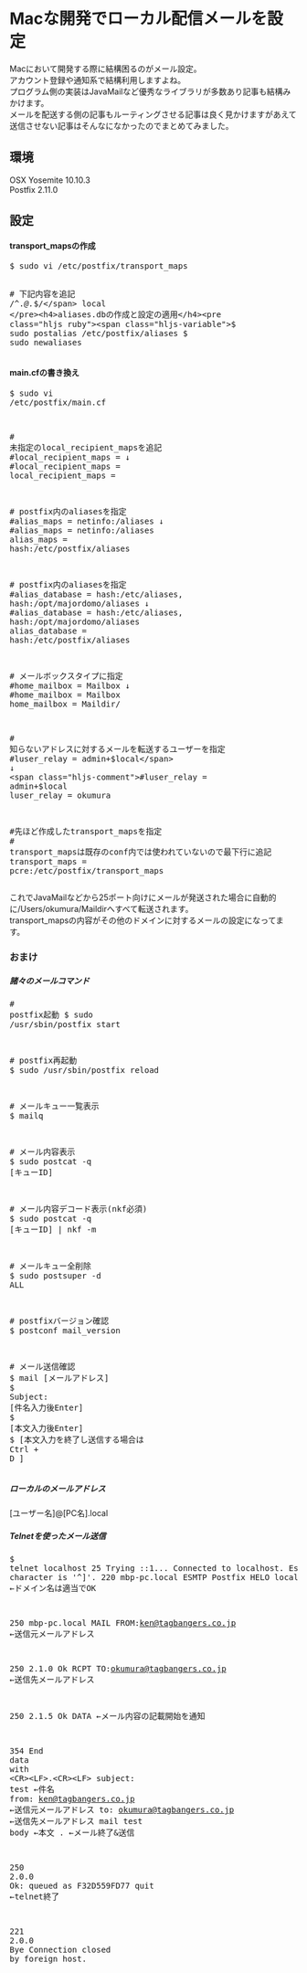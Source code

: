 # Macな開発でローカル配信メールを設定

<div><p>Macにおいて開発する際に結構困るのがメール設定。<br>アカウント登録や通知系で結構利用しますよね。<br>プログラム側の実装はJavaMailなど優秀なライブラリが多数あり記事も結構みかけます。<br>メールを配送する側の記事もルーティングさせる記事は良く見かけますがあえて送信させない記事はそんなになかったのでまとめてみました。</p><h2>環境</h2><p>OSX Yosemite 10.10.3<br>Postfix 2.11.0</p><h2>設定</h2><h4>transport_mapsの作成</h4><pre class="hljs ruby"><span class="hljs-variable">$ </span>sudo vi /etc/postfix/transport_maps

<span class="hljs-comment"># 下記内容を追記</span>
/^.*@.*<span class="hljs-variable">$/</span> local
</pre><h4>aliases.dbの作成と設定の適用</h4><pre class="hljs ruby"><span class="hljs-variable">$ </span>sudo postalias /etc/postfix/aliases
<span class="hljs-variable">$ </span>sudo newaliases
</pre><h4>main.cfの書き換え</h4><pre class="hljs makefile">$ sudo vi /etc/postfix/main.cf

<span class="hljs-comment"># 未指定のlocal_recipient_mapsを追記</span>
<span class="hljs-comment">#local_recipient_maps =</span>
↓
<span class="hljs-comment">#local_recipient_maps =</span>
<span class="hljs-constant">local_recipient_maps</span> =

<span class="hljs-comment"># postfix内のaliasesを指定</span>
<span class="hljs-comment">#alias_maps = netinfo:/aliases</span>
↓
<span class="hljs-comment">#alias_maps = netinfo:/aliases</span>
<span class="hljs-constant">alias_maps</span> = hash:/etc/postfix/aliases

<span class="hljs-comment"># postfix内のaliasesを指定</span>
<span class="hljs-comment">#alias_database = hash:/etc/aliases, hash:/opt/majordomo/aliases</span>
↓
<span class="hljs-comment">#alias_database = hash:/etc/aliases, hash:/opt/majordomo/aliases</span>
<span class="hljs-constant">alias_database</span> = hash:/etc/postfix/aliases

<span class="hljs-comment"># メールボックスタイプに指定</span>
<span class="hljs-comment">#home_mailbox = Mailbox</span>
↓
<span class="hljs-comment">#home_mailbox = Mailbox</span>
<span class="hljs-constant">home_mailbox</span> = Maildir/

<span class="hljs-comment"># 知らないアドレスに対するメールを転送するユーザーを指定</span>
<span class="hljs-comment">#luser_relay = admin+$local</span>
↓
<span class="hljs-comment">#luser_relay = admin+$local</span>
<span class="hljs-constant">luser_relay</span> = okumura

<span class="hljs-comment">#先ほど作成したtransport_mapsを指定</span>
<span class="hljs-comment"># transport_mapsは既存のconf内では使われていないので最下行に追記</span>
<span class="hljs-constant">transport_maps</span> = pcre:/etc/postfix/transport_maps
</pre><p>これでJavaMailなどから25ポート向けにメールが発送された場合に自動的に/Users/okumura/Maildirへすべて転送されます。<br>transport_mapsの内容がその他のドメインに対するメールの設定になってます。<br></p><h3>おまけ</h3><h5>諸々のメールコマンド</h5><pre class="hljs ruby"><span class="hljs-comment"># postfix起動</span>
<span class="hljs-variable">$ </span>sudo /usr/sbin/postfix start

<span class="hljs-comment"># postfix再起動</span>
<span class="hljs-variable">$ </span>sudo /usr/sbin/postfix reload

<span class="hljs-comment"># メールキュー一覧表示</span>
<span class="hljs-variable">$ </span>mailq

<span class="hljs-comment"># メール内容表示</span>
<span class="hljs-variable">$ </span>sudo postcat -q [キュー<span class="hljs-constant">ID</span>]

<span class="hljs-comment"># メール内容デコード表示(nkf必須)</span>
<span class="hljs-variable">$ </span>sudo postcat -q [キュー<span class="hljs-constant">ID</span>] | nkf -m

<span class="hljs-comment"># メールキュー全削除</span>
<span class="hljs-variable">$ </span>sudo postsuper -d <span class="hljs-constant">ALL</span>

<span class="hljs-comment"># postfixバージョン確認</span>
<span class="hljs-variable">$ </span>postconf mail_version

<span class="hljs-comment"># メール送信確認</span>
<span class="hljs-variable">$ </span>mail [メールアドレス]
<span class="hljs-variable">$ </span><span class="hljs-constant">Subject</span><span class="hljs-symbol">:</span> [件名入力後<span class="hljs-constant">Enter</span>]
<span class="hljs-variable">$ </span>[本文入力後<span class="hljs-constant">Enter</span>]
<span class="hljs-variable">$ </span>[本文入力を終了し送信する場合は <span class="hljs-constant">Ctrl</span> + <span class="hljs-constant">D</span> ]
</pre><h5>ローカルのメールアドレス</h5><p>[ユーザー名]@[PC名].local</p><h5>Telnetを使ったメール送信</h5><pre class="hljs sql">$ telnet localhost 25
Trying ::1...
Connected to localhost.
Escape character is '^]'.
220 mbp-pc.local ESMTP Postfix
HELO localhost ←ドメイン名は適当でOK

250 mbp-pc.local
MAIL FROM:ken@tagbangers.co.jp ←送信元メールアドレス

250 2.1.0 Ok
RCPT TO:okumura@tagbangers.co.jp ←送信先メールアドレス

250 2.1.5 Ok
DATA ←メール内容の記載開始を通知

354 <span class="hljs-operator"><span class="hljs-keyword">End</span> <span class="hljs-keyword">data</span> <span class="hljs-keyword">with</span> &lt;CR&gt;&lt;LF&gt;.&lt;CR&gt;&lt;LF&gt;
subject: <span class="hljs-keyword">test</span> ←件名
<span class="hljs-keyword">from</span>: ken@tagbangers.co.jp ←送信元メールアドレス
<span class="hljs-keyword">to</span>: okumura@tagbangers.co.jp ←送信先メールアドレス
mail <span class="hljs-keyword">test</span> <span class="hljs-keyword">body</span> ←本文
. ←メール終了&amp;送信

<span class="hljs-number">250</span> <span class="hljs-number">2.0</span><span class="hljs-number">.0</span> Ok: queued <span class="hljs-keyword">as</span> F32D559FD77
quit ←telnet終了

<span class="hljs-number">221</span> <span class="hljs-number">2.0</span><span class="hljs-number">.0</span> Bye
<span class="hljs-keyword">Connection</span> closed <span class="hljs-keyword">by</span> foreign host.
</span></pre></div>